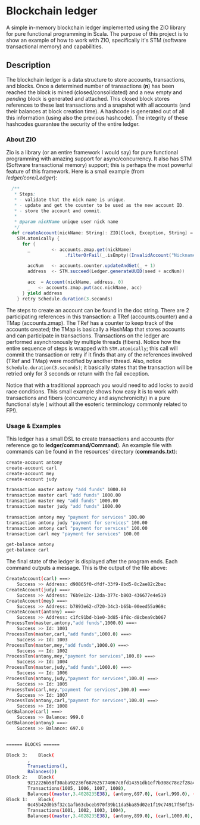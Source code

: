 # Blockchain ledger

A simple in-memory blockchain ledger implemented using the ZIO library for pure functional programming in Scala. The 
purpose of this project is to show an example of how to work with ZIO, specifically it's STM 
(software transactional memory) and capabilities.

## Description

The blockchain ledger is a data structure to store accounts, transactions, and blocks. Once a determined number of 
transactions (**n**) has been reached the block is mined (closed/consolidated) and a new empty and *pending* block is 
generated and attached. This closed block stores references to these last transactions and a snapshot with all accounts 
(and their balances at block creation time). A hashcode is generated out of all this information (using also the 
previous hashcode). The integrity of these hashcodes guarantee the security of the entire ledger.   

### About ZIO

Zio is a library (or an entire framework I would say) for pure functional programming with amazing support for
async/concurrency. It also has STM (Software transactional memory) support; this is perhaps the most powerful feature 
of this framework. Here is a small example (from *ledger/core/Ledger*):

```scala
  /**
   * Steps:
   * - validate that the nick name is unique.
   * - update and get the counter to be used as the new account ID.
   * - store the account and commit.
   * 
   * @param nickName unique user nick name
   */
  def createAccount(nickName: String): ZIO[Clock, Exception, String] =
    STM.atomically {
      for {
        _        <- accounts.zmap.get(nickName)
                      .filterOrFail(_.isEmpty)(InvalidAccount("Nickname exists"))

        accNum   <- accounts.counter.updateAndGet(_ + 1)
        address  <- STM.succeed(Ledger.generateUUID(seed + accNum))

        acc  = Account(nickName, address, 0)
        _   <- accounts.zmap.put(acc.nickName, acc)
      } yield address
    } retry Schedule.duration(3.seconds)
```  
The steps to create an account can be found in the doc string. There are 2 participating references 
in this transaction: a TRef (accounts.counter) and a TMap (accounts.zmap). The TRef has a counter to 
keep track of the accounts created; the TMap is basically a HashMap that stores accounts and can 
participate in transactions. Transactions on the ledger are performed asynchronously by multiple threads (fibers). 
Notice how the entire sequence of steps is wrapped with `STM.atomically`; this call will commit the transaction 
or retry if it finds that any of the references involved (TRef and TMap) were modified by another thread. 
Also, notice `Schedule.duration(3.seconds)`; it basically states that the transaction will be retried only for 
3 seconds or return with the fail exception.  

Notice that with a traditional approach you would need to add locks to avoid race conditions. This small example shows 
how easy it is to work with transactions and fibers (concurrency and asynchronicity) in a pure functional style (
without all the esoteric terminology commonly related to FP!). 
    

### Usage & Examples

This ledger has a small DSL to create transactions and accounts (for reference go to **ledger/command/Command**). An 
example file with commands can be found in the resources' directory (**commands.txt**):

```bash
create-account antony
create-account carl
create-account mey
create-account judy

transaction master antony "add funds" 1000.00
transaction master carl "add funds" 1000.00
transaction master mey "add funds" 1000.00
transaction master judy "add funds" 1000.00

transaction antony mey "payment for services" 100.00
transaction antony judy "payment for services" 100.00
transaction antony carl "payment for services" 100.00
transaction carl mey "payment for services" 100.00

get-balance antony
get-balance carl
```

The final state of the ledger is displayed after the program ends. Each command outputs a message. This is the 
output of the file above:

```bash
CreateAccount(carl) ===>
	Success >> Address: d90865f0-dfdf-33f9-8bd5-8c2ae82c2bac
CreateAccount(judy) ===>
	Success >> Address: 76b9e12c-12da-377c-b803-436677e4e519
CreateAccount(mey) ===>
	Success >> Address: b7893e62-d720-34c3-b65b-00eed55a969c
CreateAccount(antony) ===>
	Success >> Address: c1fc91bd-b1e0-3d85-8f8c-d8cbea9cb067
ProcessTxn(master,antony,"add funds",1000.0) ===>
	Success >> Id: 1001
ProcessTxn(master,carl,"add funds",1000.0) ===>
	Success >> Id: 1003
ProcessTxn(master,mey,"add funds",1000.0) ===>
	Success >> Id: 1002
ProcessTxn(antony,mey,"payment for services",100.0) ===>
	Success >> Id: 1004
ProcessTxn(master,judy,"add funds",1000.0) ===>
	Success >> Id: 1006
ProcessTxn(antony,judy,"payment for services",100.0) ===>
	Success >> Id: 1005
ProcessTxn(carl,mey,"payment for services",100.0) ===>
	Success >> Id: 1007
ProcessTxn(antony,carl,"payment for services",100.0) ===>
	Success >> Id: 1008
GetBalance(carl) ===>
	Success >> Balance: 999.0
GetBalance(antony) ===>
	Success >> Balance: 697.0


====== BLOCKS ======

Block 3:	Block(
		, 
		Transactions(), 
		Balances())
Block 2:	Block(
		9212226b58f30aba92236f687625774067c8fd14351db1ef7b308c78e2f28a44, 
		Transactions(1005, 1006, 1007, 1008), 
		Balances((master,3.4028235E38), (antony,697.0), (carl,999.0), (judy,1100.0), (mey,1200.0)))
Block 1:	Block(
		0c45b42d0b5f32c1afb63cbceb970f39b11da5ba85d02e1f19c74917f50f1542, 
		Transactions(1001, 1002, 1003, 1004), 
		Balances((master,3.4028235E38), (antony,899.0), (carl,1000.0), (judy,0.0), (mey,1100.0)))
```


  


